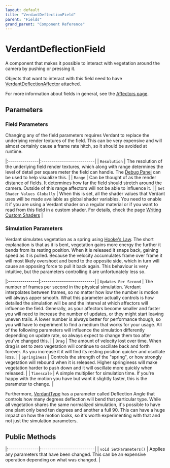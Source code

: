 ```yaml
---
layout: default
title: "VerdantDeflectionField"
parent: "Fields"
grand_parent: "Component Reference"
---
```


# VerdantDeflectionField

A component that makes it possible to interact with vegetation around the camera by pushing or pressing it. 

Objects that want to interact with this field need to have [VerdantDeflectionAffector](../DataTypes/VerdantType.html) attached.

For more information about fields in general, see the [Affectors page](index.html). 

## Parameters

### Field Parameters

Changing any of the field parameters requires Verdant to replace the underlying render textures of the field. This can be very expensive and will almost certainly cause a frame rate hitch, so it should be avoided at runtime.

|:---------------|:--------------------------|
| `Resolution` | The resolution of the underlying field render textures, which along with range determines the level of detail per square meter the field can handle. The [Debug Panel](../../UserGuide/DebugPanel.html) can be used to help visualize this. |
| `Range` | Can be thought of as the render distance of fields. It determines how far the field should stretch around the camera. Outside of this range affectors will not be able to influence it. |
| `Set Shader Values Globally` | When this is set, all the shader values that Verdant uses will be made available as global shader variables. You need to enable it if you are using a Verdant shader on a regular material or if you want to read from this field in a custom shader. For details, check the page [Writing Custom Shaders]("../../UserGuide/WritingCustomShaders.html") |

### Simulation Parameters

Verdant simulates vegetation as a spring using [Hooke's Law](https://en.wikipedia.org/wiki/Hooke%27s_law). The short explanation is that as it is bent, vegetation gains more energy the further it bends from its resting position. When it is released it snaps back, gaining speed as it is pulled. Because the velocity accumulates frame over frame it will most likely overshoot and bend to the opposite side, which in turn will cause an opposing force to pull it back again. This behaviour is very intuitive, but the parameters controlling it are unfortunately less so.  

|:---------------|:--------------------------|
| `Updates Per Second` | The number of frames per second in the physical simulation. Verdant interpolates between frames, so no matter how low the number is motion will always apper smooth. What this parameter actually controls is how detailed the simulation will be and the interval at which affectors will influence the field. Generally, as your affectors become smaller and faster you will need to increase the number of updates, or they might start leaving uneven trails. A lower number is always better for performance though, so you will have to experiment to find a medium that works for your usage. All of the following parameters will influence the simulation differently depending on update rate, so always expect to change them too after you've changed this.   |
| `Drag` | The amount of velocity lost over time. When drag is set to zero vegetation will continue to oscillate back and forth forever. As you increase it it will find its resting position quicker and oscillate less. |
| `Springiness` | Controls the strength of the "spring", or how strongly vegetation will rebound when it is released. Higher springiness will make vegetation harder to push down and it will oscillate more quickly when released. |
| `Timescale` | A simple multiplier for simulation time. If you're happy with the motion you have but want it slightly faster, this is the parameter to change. |

Furthermore, [VerdantType]("../DataTypes/VerdantType.html") has a parameter called Deflection Angle that controls how many degrees deflection will bend that particular type. While all vegetation shares the same normalized simulation, it's possible to have one plant only bend ten degrees and another a full 90. This can have a huge impact on how the motion looks, so it's worth experimenting with that and not just the simulation parameters.


## Public Methods

|:---------------|:--------------------------|
| `void SetParameters()` | Applies any parameters that have been changed. This can be an expensive operation depending on what was changed. |


